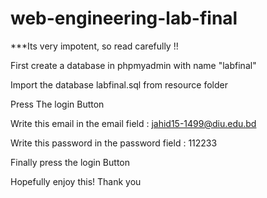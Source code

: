 # web-engineering-lab-final

***Its very impotent, so read carefully !!

First create a database in phpmyadmin with name "labfinal"

Import the database labfinal.sql from resource folder

Press The login Button

Write this email in the email field : jahid15-1499@diu.edu.bd

Write this password in the password field : 112233

Finally press the login Button

Hopefully enjoy this! Thank you

